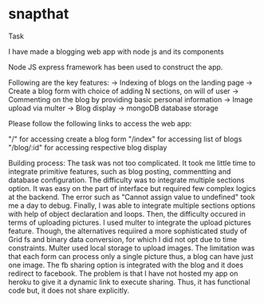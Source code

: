 # snapthat
Task

I have made a blogging web app with node js and its components

Node JS express framework has been used to construct the app.

Following are the key features:
-> Indexing of blogs on the landing page
-> Create a blog form with choice of adding N sections, on will of user
-> Commenting on the blog by providing basic personal information
-> Image upload via multer
-> Blog display
-> mongoDB database storage

Please follow the following links to access the web app:

"/" for accessing create a blog form
"/index" for accessing list of blogs
"/blog/:id" for accessing respective blog display

Building process:
The task was not too complicated. It took me little time to integrate primitive features, such as blog posting, commentting and database configuration. The difficulty was to integrate multiple sections option. It was easy on the part of interface but required few complex logics at the backend. The error such as "Cannot assign value to undefined" took me a day to debug. Finally, I was able to integrate multiple sections options with help of object declaration and loops. Then, the difficulty occured in terms of uploading pictures. I used multer to integrate the upload pictures feature. Though, the alternatives requiired a more sophisticated study of Grid fs and binary data conversion, for which I did not opt due to time constraints. Multer used local storage to upload images. The limitation was that each form can process only a single picture thus, a blog can have just one image. The fb sharing option is integrated with the blog and it does redirect to facebook. The problem is that I have not hosted my app on heroku to give it a dynamic link to execute sharing. Thus, it has functional code but, it does not share explicitly.  
